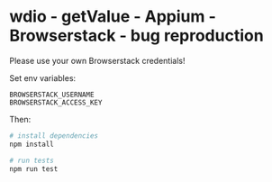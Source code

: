 # wdio - getValue - Appium - Browserstack - bug reproduction

Please use your own Browserstack credentials!

Set env variables:
```
BROWSERSTACK_USERNAME
BROWSERSTACK_ACCESS_KEY
```

Then:
``` bash
# install dependencies
npm install

# run tests
npm run test
```

